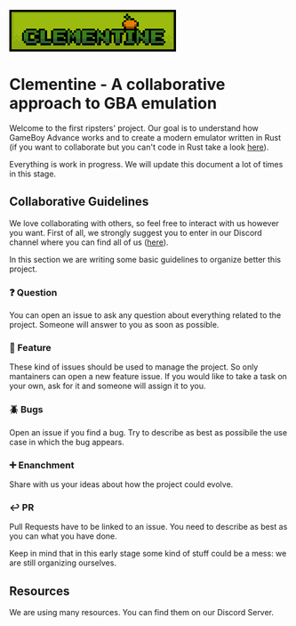
![Alt text](img/clementine_logo_200px.png?raw=true "Clementine_logo")
# Clementine - A collaborative approach to GBA emulation

Welcome to the first ripsters' project. Our goal is to understand how GameBoy Advance works and to create a modern emulator written in Rust (if you want to collaborate but you can't code in Rust take a look [here](https://doc.rust-lang.org/book/)).

Everything is work in progress. We will update this document a lot of times in this stage.


## Collaborative Guidelines
We love collaborating with others, so feel free to interact with us however you want. First of all, we strongly suggest you to enter in our Discord channel where you can find all of us ([here](https://discord.com/channels/919139369774891088/1013367016666714112)). 

In this section we are writing some basic guidelines to organize better this project.

### ❓ Question
You can open an issue to ask any question about everything related to the project. Someone will answer to you as soon as possible.

### 🔨 Feature
These kind of issues should be used to manage the project. So only mantainers can open a new feature issue. If you would like to take a task on your own, ask for it and someone will assign it to you. 

### 🪲 Bugs
Open an issue if you find a bug. Try to describe as best as possibile the use case in which the bug appears.

### ➕ Enanchment
Share with us your ideas about how the project could evolve.

### ↩️ PR
Pull Requests have to be linked to an issue. You need to describe as best as you can what you have done. 

Keep in mind that in this early stage some kind of stuff could be a mess: we are still organizing ourselves. 

## Resources
We are using many resources. You can find them on our Discord Server. 
